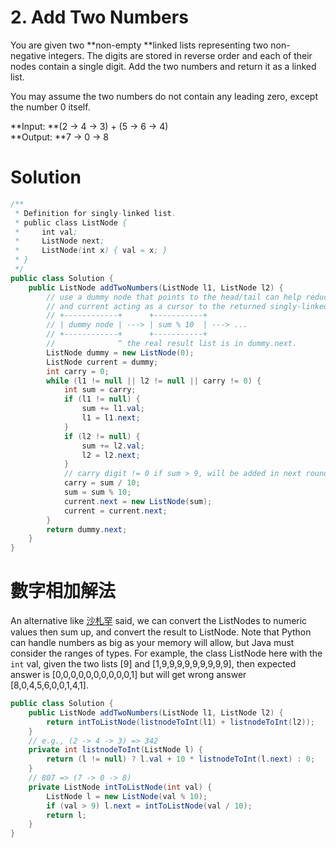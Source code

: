 # 2. Add Two Numbers

You are given two **non-empty **linked lists representing two non-negative integers. The digits are stored in reverse order and each of their nodes contain a single digit. Add the two numbers and return it as a linked list.

You may assume the two numbers do not contain any leading zero, except the number 0 itself.

**Input:   **\(2 -&gt; 4 -&gt; 3\) + \(5 -&gt; 6 -&gt; 4\)  
**Output: **7 -&gt; 0 -&gt; 8

# Solution

```java
/**
 * Definition for singly-linked list.
 * public class ListNode {
 *     int val;
 *     ListNode next;
 *     ListNode(int x) { val = x; }
 * }
 */
public class Solution {
    public ListNode addTwoNumbers(ListNode l1, ListNode l2) {
        // use a dummy node that points to the head/tail can help reduce many of the checks,
        // and current acting as a cursor to the returned singly-linked list.
        // +------------+      +-----------+
        // | dummy node | ---> | sum % 10  | ---> ...
        // +------------+      +-----------+
        //              ^ the real result list is in dummy.next.
        ListNode dummy = new ListNode(0);
        ListNode current = dummy;
        int carry = 0;
        while (l1 != null || l2 != null || carry != 0) {
            int sum = carry;
            if (l1 != null) {
                sum += l1.val;
                l1 = l1.next;
            }
            if (l2 != null) {
                sum += l2.val;
                l2 = l2.next;
            }
            // carry digit != 0 if sum > 9, will be added in next round with val of l1 and l2
            carry = sum / 10;
            sum = sum % 10;
            current.next = new ListNode(sum);
            current = current.next;
        }
        return dummy.next;
    }
}
```

# 數字相加解法

An alternative like [沙札罕](http://www.jianshu.com/p/5d8f13225adf) said, we can convert the ListNodes to numeric values then sum up, and convert the result to ListNode. Note that Python can handle numbers as big as your memory will allow, but Java must consider the ranges of types. For example, the class ListNode here with the `int` val, given the two lists \[9\] and \[1,9,9,9,9,9,9,9,9,9\], then expected answer is \[0,0,0,0,0,0,0,0,0,0,1\] but will get wrong answer \[8,0,4,5,6,0,0,1,4,1\].

```java
public class Solution {
    public ListNode addTwoNumbers(ListNode l1, ListNode l2) {
        return intToListNode(listnodeToInt(l1) + listnodeToInt(l2));
    }
    // e.g., (2 -> 4 -> 3) => 342
    private int listnodeToInt(ListNode l) {
        return (l != null) ? l.val + 10 * listnodeToInt(l.next) : 0;
    }
    // 807 => (7 -> 0 -> 8)
    private ListNode intToListNode(int val) {
        ListNode l = new ListNode(val % 10);
        if (val > 9) l.next = intToListNode(val / 10);
        return l;
    }
}
```



